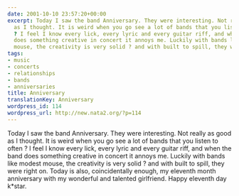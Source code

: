 ```yaml
---
date: 2001-10-10 23:57:20+00:00
excerpt: Today I saw the band Anniversary. They were interesting. Not really as good
  as I thought. It is weird when you go see a lot of bands that you listen to often
  ? I feel I know every lick, every lyric and every guitar riff, and when the band
  does something creative in concert it annoys me. Luckily with bands like modest
  mouse, the creativity is very solid ? and with built to spill, they were right o...
tags:
- music
- concerts
- relationships
- bands
- anniversaries
title: Anniversary
translationKey: Anniversary
wordpress_id: 114
wordpress_url: http://new.nata2.org/?p=114
---
```


Today I saw the band Anniversary. They were interesting. Not really as good as I thought. It is weird when you go see a lot of bands that you listen to often ? I feel I know every lick, every lyric and every guitar riff, and when the band does something creative in concert it annoys me. Luckily with bands like modest mouse, the creativity is very solid ? and with built to spill, they were right on. Today is also, coincidentally enough, my eleventh month anniversary with my wonderful and talented girlfriend. Happy eleventh day k*star.